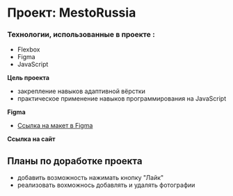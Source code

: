 # Проект: MestoRussia

### Технологии, использованные в проекте :
* Flexbox
* Figma
* JavaScript

**Цель проекта**
 - закрепление навыков адаптивной вёрстки
 - практическое применение навыков программирования на JavaScript


**Figma**

* [Ссылка на макет в Figma](https://www.figma.com/file/2cn9N9jSkmxD84oJik7xL7/JavaScript.-Sprint-4?node-id=28212%3A155)

__Ссылка на сайт__


## __Планы по доработке проекта__
- добавить возможность нажимать кнопку "Лайк"
- реализовать вохможнось добавлять и удалять фотографии

